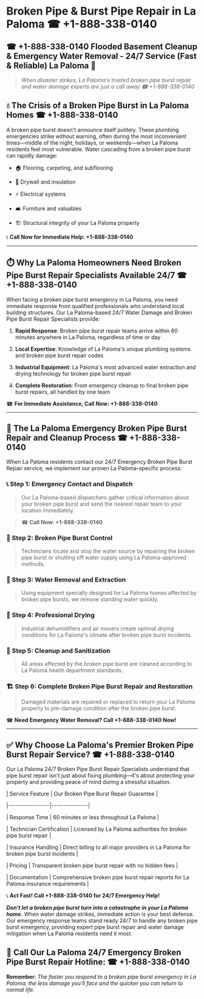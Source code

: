 # Broken Pipe & Burst Pipe Repair in La Paloma ☎ +1-888-338-0140  
## ☎ +1-888-338-0140 Flooded Basement Cleanup & Emergency Water Removal - 24/7 Service (Fast & Reliable) La Paloma 🚨  

> *When disaster strikes, La Paloma's trusted broken pipe burst repair and water damage experts are just a call away ☎ +1-888-338-0140*  

## 💧 The Crisis of a Broken Pipe Burst in La Paloma Homes ☎ +1-888-338-0140  

A broken pipe burst doesn't announce itself politely. These plumbing emergencies strike without warning, often during the most inconvenient times—middle of the night, holidays, or weekends—when La Paloma residents feel most vulnerable. Water cascading from a broken pipe burst can rapidly damage:  

* 🏠 Flooring, carpeting, and subflooring  
* 🧱 Drywall and insulation  
* ⚡ Electrical systems  
* 🛋️ Furniture and valuables  
* 🏗️ Structural integrity of your La Paloma property  

📞 **Call Now for Immediate Help: +1-888-338-0140**  

---  

## ⏱️ Why La Paloma Homeowners Need Broken Pipe Burst Repair Specialists Available 24/7 ☎ +1-888-338-0140  

When facing a broken pipe burst emergency in La Paloma, you need immediate response from qualified professionals who understand local building structures. Our La Paloma-based 24/7 Water Damage and Broken Pipe Burst Repair Specialists provide:  

1. **Rapid Response**: Broken pipe burst repair teams arrive within 60 minutes anywhere in La Paloma, regardless of time or day  
2. **Local Expertise**: Knowledge of La Paloma's unique plumbing systems and broken pipe burst repair codes  
3. **Industrial Equipment**: La Paloma's most advanced water extraction and drying technology for broken pipe burst repair  
4. **Complete Restoration**: From emergency cleanup to final broken pipe burst repairs, all handled by one team  

☎ **For Immediate Assistance, Call Now: +1-888-338-0140**  

---  

## 🔧 The La Paloma Emergency Broken Pipe Burst Repair and Cleanup Process ☎ +1-888-338-0140  

When La Paloma residents contact our 24/7 Emergency Broken Pipe Burst Repair service, we implement our proven La Paloma-specific process:  

### 📞 Step 1: Emergency Contact and Dispatch  
> Our La Paloma-based dispatchers gather critical information about your broken pipe burst and send the nearest repair team to your location immediately.  
> ☎ **Call Now: +1-888-338-0140**  

### 🚿 Step 2: Broken Pipe Burst Control  
> Technicians locate and stop the water source by repairing the broken pipe burst or shutting off water supply using La Paloma-approved methods.  

### 🌊 Step 3: Water Removal and Extraction  
> Using equipment specially designed for La Paloma homes affected by broken pipe bursts, we remove standing water quickly.  

### 💨 Step 4: Professional Drying  
> Industrial dehumidifiers and air movers create optimal drying conditions for La Paloma's climate after broken pipe burst incidents.  

### 🧼 Step 5: Cleanup and Sanitization  
> All areas affected by the broken pipe burst are cleaned according to La Paloma health department standards.  

### 🏗️ Step 6: Complete Broken Pipe Burst Repair and Restoration  
> Damaged materials are repaired or replaced to return your La Paloma property to pre-damage condition after the broken pipe burst.  

☎ **Need Emergency Water Removal? Call +1-888-338-0140 Now!**  

---  

## ✅ Why Choose La Paloma's Premier Broken Pipe Burst Repair Service? ☎ +1-888-338-0140  

Our La Paloma 24/7 Broken Pipe Burst Repair Specialists understand that pipe burst repair isn't just about fixing plumbing—it's about protecting your property and providing peace of mind during a stressful situation.  

| Service Feature | Our Broken Pipe Burst Repair Guarantee |  
|-----------------|---------------|  
| Response Time | 60 minutes or less throughout La Paloma |  
| Technician Certification | Licensed by La Paloma authorities for broken pipe burst repair |  
| Insurance Handling | Direct billing to all major providers in La Paloma for broken pipe burst incidents |  
| Pricing | Transparent broken pipe burst repair with no hidden fees |  
| Documentation | Comprehensive broken pipe burst repair reports for La Paloma insurance requirements |  

📞 **Act Fast! Call +1-888-338-0140 for 24/7 Emergency Help!**  

***Don't let a broken pipe burst turn into a catastrophe in your La Paloma home.*** When water damage strikes, immediate action is your best defense. Our emergency response teams stand ready 24/7 to handle any broken pipe burst emergency, providing expert pipe burst repair and water damage mitigation when La Paloma residents need it most.  

## 📱 Call Our La Paloma 24/7 Emergency Broken Pipe Burst Repair Hotline: ☎ +1-888-338-0140  

**Remember**: *The faster you respond to a broken pipe burst emergency in La Paloma, the less damage you'll face and the quicker you can return to normal life.*